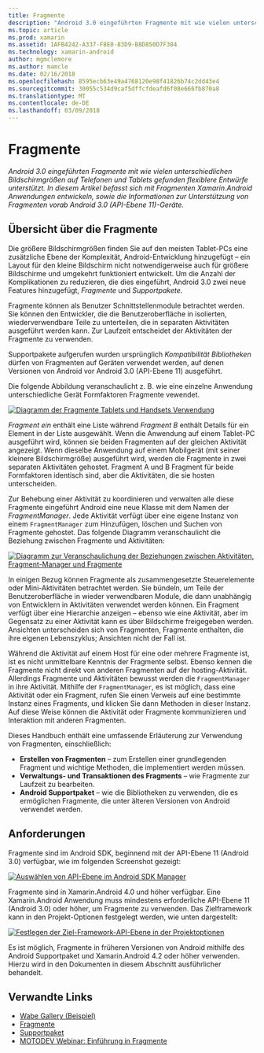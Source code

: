```yaml
---
title: Fragmente
description: "Android 3.0 eingeführten Fragmente mit wie vielen unterschiedlichen Bildschirmgrößen auf Telefonen und Tablets gefunden flexiblere Entwürfe unterstützt. In diesem Artikel befasst sich mit Fragmenten Xamarin.Android Anwendungen entwickeln, sowie die Informationen zur Unterstützung von Fragmenten vorab Android 3.0 (API-Ebene 11)-Geräte."
ms.topic: article
ms.prod: xamarin
ms.assetid: 1AFB4242-A337-F8E0-83D9-B8D850D7F384
ms.technology: xamarin-android
author: mgmclemore
ms.author: mamcle
ms.date: 02/16/2018
ms.openlocfilehash: 8595ecb63e49a4768120e98f41826b74c2dd43e4
ms.sourcegitcommit: 30055c534d9caf5dffcfdeafd6f08e666fb870a8
ms.translationtype: MT
ms.contentlocale: de-DE
ms.lasthandoff: 03/09/2018
---
```

# <a name="fragments"></a>Fragmente

_Android 3.0 eingeführten Fragmente mit wie vielen unterschiedlichen Bildschirmgrößen auf Telefonen und Tablets gefunden flexiblere Entwürfe unterstützt. In diesem Artikel befasst sich mit Fragmenten Xamarin.Android Anwendungen entwickeln, sowie die Informationen zur Unterstützung von Fragmenten vorab Android 3.0 (API-Ebene 11)-Geräte._

## <a name="fragments-overview"></a>Übersicht über die Fragmente

Die größere Bildschirmgrößen finden Sie auf den meisten Tablet-PCs eine zusätzliche Ebene der Komplexität, Android-Entwicklung hinzugefügt – ein Layout für den kleine Bildschirm nicht notwendigerweise auch für größere Bildschirme und umgekehrt funktioniert entwickelt. Um die Anzahl der Komplikationen zu reduzieren, die dies eingeführt, Android 3.0 zwei neue Features hinzugefügt, *Fragmente* und *Supportpakete*.

Fragmente können als Benutzer Schnittstellenmodule betrachtet werden. Sie können den Entwickler, die die Benutzeroberfläche in isolierten, wiederverwendbare Teile zu unterteilen, die in separaten Aktivitäten ausgeführt werden kann. Zur Laufzeit entscheidet der Aktivitäten der Fragmente zu verwenden.

Supportpakete aufgerufen wurden ursprünglich *Kompatibilität Bibliotheken* dürfen von Fragmenten auf Geräten verwendet werden, auf denen Versionen von Android vor Android 3.0 (API-Ebene 11) ausgeführt.

Die folgende Abbildung veranschaulicht z. B. wie eine einzelne Anwendung unterschiedliche Gerät Formfaktoren Fragmente vewendet.

[![Diagramm der Fragmente Tablets und Handsets Verwendung](images/00.png)](images/00.png#lightbox)

*Fragment ein* enthält eine Liste während *Fragment B* enthält Details für ein Element in der Liste ausgewählt. Wenn die Anwendung auf einem Tablet-PC ausgeführt wird, können sie beiden Fragmenten auf der gleichen Aktivität angezeigt. Wenn dieselbe Anwendung auf einem Mobilgerät (mit seiner kleinere Bildschirmgröße) ausgeführt wird, werden die Fragmente in zwei separaten Aktivitäten gehostet. Fragment A und B Fragment für beide Formfaktoren identisch sind, aber die Aktivitäten, die sie hosten unterscheiden.

Zur Behebung einer Aktivität zu koordinieren und verwalten alle diese Fragmente eingeführt Android eine neue Klasse mit dem Namen der *FragmentManager*. Jede Aktivität verfügt über eine eigene Instanz von einem `FragmentManager` zum Hinzufügen, löschen und Suchen von Fragmente gehostet. Das folgende Diagramm veranschaulicht die Beziehung zwischen Fragmente und Aktivitäten:

[![Diagramm zur Veranschaulichung der Beziehungen zwischen Aktivitäten, Fragment-Manager und Fragmente](images/01.png)](images/01.png#lightbox)

In einigen Bezug können Fragmente als zusammengesetzte Steuerelemente oder Mini-Aktivitäten betrachtet werden. Sie bündeln, um Teile der Benutzeroberfläche in wieder verwendbaren Module, die dann unabhängig von Entwicklern in Aktivitäten verwendet werden können. Ein Fragment verfügt über eine Hierarchie anzeigen – ebenso wie eine Aktivität, aber im Gegensatz zu einer Aktivität kann es über Bildschirme freigegeben werden. Ansichten unterscheiden sich von Fragmenten, Fragmente enthalten, die ihre eigenen Lebenszyklus; Ansichten nicht der Fall ist.

Während die Aktivität auf einem Host für eine oder mehrere Fragmente ist, ist es nicht unmittelbare Kenntnis der Fragmente selbst. Ebenso kennen die Fragmente nicht direkt von anderen Fragmenten auf der hosting-Aktivität. Allerdings Fragmente und Aktivitäten bewusst werden die `FragmentManager` in ihre Aktivität. Mithilfe der `FragmentManager`, es ist möglich, dass eine Aktivität oder ein Fragment, rufen Sie einen Verweis auf eine bestimmte Instanz eines Fragments, und klicken Sie dann Methoden in dieser Instanz. Auf diese Weise können die Aktivität oder Fragmente kommunizieren und Interaktion mit anderen Fragmenten.

Dieses Handbuch enthält eine umfassende Erläuterung zur Verwendung von Fragmenten, einschließlich:

-   **Erstellen von Fragmenten** – zum Erstellen einer grundlegenden Fragment und wichtige Methoden, die implementiert werden müssen.
-   **Verwaltungs- und Transaktionen des Fragments** – wie Fragmente zur Laufzeit zu bearbeiten.
-   **Android Supportpaket** – wie die Bibliotheken zu verwenden, die es ermöglichen Fragmente, die unter älteren Versionen von Android verwendet werden.


## <a name="requirements"></a>Anforderungen

Fragmente sind im Android SDK, beginnend mit der API-Ebene 11 (Android 3.0) verfügbar, wie im folgenden Screenshot gezeigt:

[![Auswählen von API-Ebene im Android SDK Manager](images/02.png)](images/02.png#lightbox)

Fragmente sind in Xamarin.Android 4.0 und höher verfügbar. Eine Xamarin.Android Anwendung muss mindestens erforderliche API-Ebene 11 (Android 3.0) oder höher, um Fragmente zu verwenden. Das Zielframework kann in den Projekt-Optionen festgelegt werden, wie unten dargestellt:

[![Festlegen der Ziel-Framework-API-Ebene in der Projektoptionen](images/03.png)](images/03.png#lightbox)

Es ist möglich, Fragmente in früheren Versionen von Android mithilfe des Android Supportpaket und Xamarin.Android 4.2 oder höher verwenden. Hierzu wird in den Dokumenten in diesem Abschnitt ausführlicher behandelt.


## <a name="related-links"></a>Verwandte Links

- [Wabe Gallery (Beispiel)](https://developer.xamarin.com/samples/monodroid/HoneycombGallery)
- [Fragmente](http://developer.android.com/guide/topics/fundamentals/fragments.html)
- [Supportpaket](http://developer.android.com/sdk/compatibility-library.html)
- [MOTODEV Webinar: Einführung in Fragmente](http://motodev.adobeconnect.com/p9h1aqk3ttn/)
